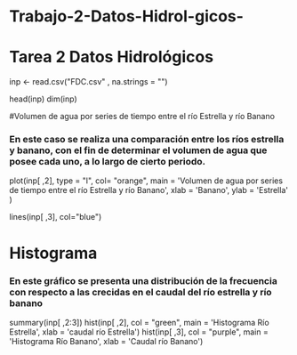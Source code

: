 # Trabajo-2-Datos-Hidrol-gicos-
# Tarea 2 Datos Hidrológicos 

inp <- read.csv("FDC.csv" , na.strings = "")

head(inp)
dim(inp)

#Volumen de agua por series de tiempo entre el río Estrella y río Banano  

### En este caso se realiza una comparación entre los ríos estrella y banano, con el fin de determinar el volumen de agua que posee cada uno, a lo largo de cierto periodo.

plot(inp[ ,2], type = "l", col= "orange", 
     main = 'Volumen de agua por series de tiempo entre el río Estrella y río Banano', 
     xlab = 'Banano',
     ylab = 'Estrella'
     )
             
lines(inp[ ,3], col="blue")

# Histograma 
### En este gráfico se presenta una distribución de la frecuencia con respecto a las crecidas en el caudal del río estrella y río banano
summary(inp[ ,2:3])
hist(inp[ ,2], col = "green", main = 'Histograma Río Estrella', xlab = 'caudal río Estrella')
hist(inp[ ,3], col = "purple", main = 'Histograma Río Banano', xlab = 'Caudal río Banano')
